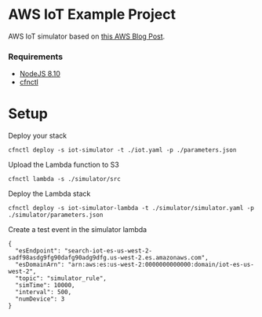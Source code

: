 # AWS IoT Example Project

AWS IoT simulator based on [this AWS Blog Post](https://aws.amazon.com/blogs/iot/device-simulation-with-aws-iot-and-aws-lambda/).

### Requirements

 - [NodeJS 8.10](https://nodejs.org/en/)
 - [cfnctl](https://github.com/stelligent/cfnctl/)

# Setup

Deploy your stack

```
cfnctl deploy -s iot-simulator -t ./iot.yaml -p ./parameters.json
```

Upload the Lambda function to S3

```
cfnctl lambda -s ./simulator/src
```

Deploy the Lambda stack

```
cfnctl deploy -s iot-simulator-lambda -t ./simulator/simulator.yaml -p ./simulator/parameters.json
```

Create a test event in the simulator lambda

```
{
  "esEndpoint": "search-iot-es-us-west-2-sadf98asdg9fg90dafg90adg9dfg.us-west-2.es.amazonaws.com",
  "esDomainArn": "arn:aws:es:us-west-2:0000000000000:domain/iot-es-us-west-2",
  "topic": "simulator_rule",
  "simTime": 10000,
  "interval": 500,
  "numDevice": 3
}
```